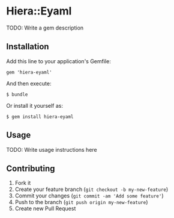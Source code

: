 # Hiera::Eyaml

TODO: Write a gem description

## Installation

Add this line to your application's Gemfile:

    gem 'hiera-eyaml'

And then execute:

    $ bundle

Or install it yourself as:

    $ gem install hiera-eyaml

## Usage

TODO: Write usage instructions here

## Contributing

1. Fork it
2. Create your feature branch (`git checkout -b my-new-feature`)
3. Commit your changes (`git commit -am 'Add some feature'`)
4. Push to the branch (`git push origin my-new-feature`)
5. Create new Pull Request
